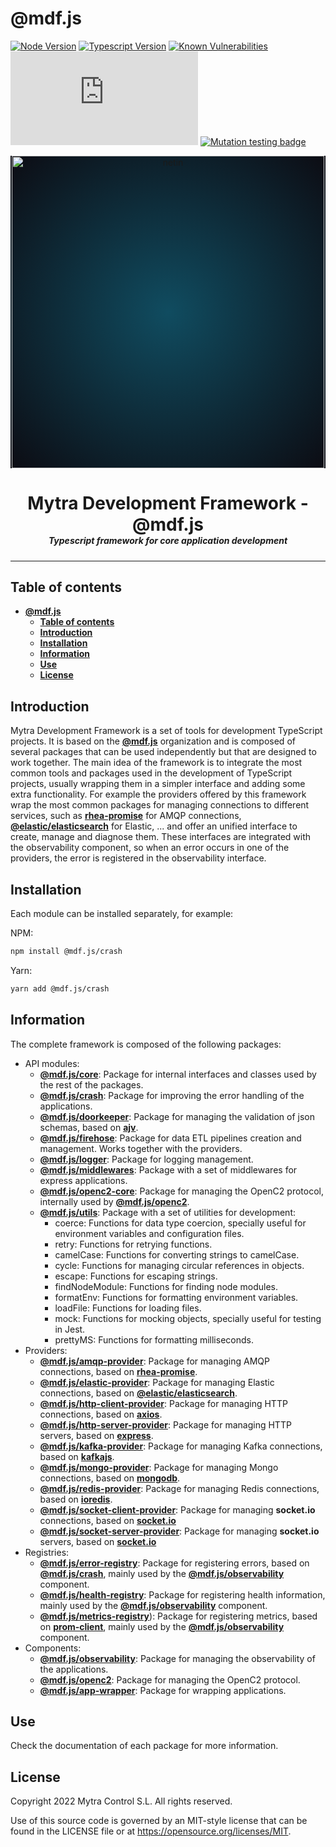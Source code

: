 # **@mdf.js**

[![Node Version](https://img.shields.io/static/v1?style=flat&logo=node.js&logoColor=green&label=node&message=%3E=20&color=blue)](https://nodejs.org/en/)
[![Typescript Version](https://img.shields.io/static/v1?style=flat&logo=typescript&label=Typescript&message=5.0&color=blue)](https://www.typescriptlang.org/)
[![Known Vulnerabilities](https://img.shields.io/static/v1?style=flat&logo=snyk&label=Vulnerabilities&message=0&color=300A98F)](https://snyk.io/package/npm/snyk)
[![Build Status](https://devopmytra.visualstudio.com/MytraManagementSystem/_apis/build/status%2FMytra%20Development%20Framework%20-%20mds.js?branchName=master)](https://devopmytra.visualstudio.com/MytraManagementSystem/_build/latest?definitionId=429&branchName=master)
[![Mutation testing badge](https://img.shields.io/endpoint?style=flat&url=https%3A%2F%2Fbadge-api.stryker-mutator.io%2Fgithub.com%2Fmytracontrol%2Fmdf.js%2Fmaster)](https://dashboard.stryker-mutator.io/reports/github.com/mytracontrol/mdf.js/master)

<!-- markdownlint-disable MD033 MD041 -->
<p align="center">
  <div style="text-align:center;background-image:radial-gradient(circle farthest-corner at 50% 50%, #104c60, #0c0c13);">
    <img src="https://assets.website-files.com/626a3ef32d23835d9b2e4532/6290ab1e2d3e0d922913a6e3_digitalizacion_ENG.svg"alt="netin"width="500">
  </div>
</p>

<h1 style="text-align:center;margin-bottom:0">Mytra Development Framework - @mdf.js </h1>
<h5 style="text-align:center;margin-top:0">Typescript framework for core application development</h5>
<!-- markdownlint-enable MD033 -->

___

## **Table of contents**

- [**@mdf.js**](#mdfjs)
  - [**Table of contents**](#table-of-contents)
  - [**Introduction**](#introduction)
  - [**Installation**](#installation)
  - [**Information**](#information)
  - [**Use**](#use)
  - [**License**](#license)

## **Introduction**

Mytra Development Framework is a set of tools for development TypeScript projects. It is based on the [**@mdf.js**](https://www.npmjs.com/org/mdf.js) organization and is composed of several packages that can be used independently but that are designed to work together. The main idea of the framework is to integrate the most common tools and packages used in the development of TypeScript projects, usually wrapping them in a simpler interface and adding some extra functionality. For example the providers offered by this framework wrap the most common packages for managing connections to different services, such as [**rhea-promise**](https://www.npmjs.com/package/rhea-promise) for AMQP connections, [**@elastic/elasticsearch**](https://www.npmjs.com/package/@elastic/elasticsearch) for Elastic, ... and offer an unified interface to create, manage and diagnose them. These interfaces are integrated with the observability component, so when an error occurs in one of the providers, the error is registered in the observability interface.

## **Installation**

Each module can be installed separately, for example:

NPM:

```bash
npm install @mdf.js/crash
```

Yarn:

```bash
yarn add @mdf.js/crash
```

## **Information**

The complete framework is composed of the following packages:

- API modules:
  - [**@mdf.js/core**](https://www.npmjs.com/package/@mdf.js/core): Package for internal interfaces and classes used by the rest of the packages.
  - [**@mdf.js/crash**](https://www.npmjs.com/package/@mdf.js/crash): Package for improving the error handling of the applications.
  - [**@mdf.js/doorkeeper**](https://www.npmjs.com/package/@mdf.js/doorkeeper): Package for managing the validation of json schemas, based on [**ajv**](https://ajv.js.org).
  - [**@mdf.js/firehose**](https://www.npmjs.com/package/@mdf.js/firehose): Package for data ETL pipelines creation and management. Works together with the providers.
  - [**@mdf.js/logger**](https://www.npmjs.com/package/@mdf.js/logger): Package for logging management.
  - [**@mdf.js/middlewares**](https://www.npmjs.com/package/@mdf.js/middlewares): Package with a set of middlewares for express applications.
  - [**@mdf.js/openc2-core**](https://www.npmjs.com/package/@mdf.js/openc2-core): Package for managing the OpenC2 protocol, internally used by [**@mdf.js/openc2**](https://www.npmjs.com/package/@mdf.js/openc2).
  - [**@mdf.js/utils**](https://www.npmjs.com/package/@mdf.js/utils): Package with a set of utilities for development:
    - coerce: Functions for data type coercion, specially useful for environment variables and configuration files.
    - retry: Functions for retrying functions.
    - camelCase: Functions for converting strings to camelCase.
    - cycle: Functions for managing circular references in objects.
    - escape: Functions for escaping strings.
    - findNodeModule: Functions for finding node modules.
    - formatEnv: Functions for formatting environment variables.
    - loadFile: Functions for loading files.
    - mock: Functions for mocking objects, specially useful for testing in Jest.
    - prettyMS: Functions for formatting milliseconds.
- Providers:
  - [**@mdf.js/amqp-provider**](https://www.npmjs.com/package/@mdf.js/amqp-provider): Package for managing AMQP connections, based on [**rhea-promise**](https://www.npmjs.com/package/rhea-promise).
  - [**@mdf.js/elastic-provider**](https://www.npmjs.com/package/@mdf.js/elastic-provider): Package for managing Elastic connections, based on [**@elastic/elasticsearch**](https://www.npmjs.com/package/@elastic/elasticsearch).
  - [**@mdf.js/http-client-provider**](https://www.npmjs.com/package/@mdf.js/http-client-provider): Package for managing HTTP connections, based on [**axios**](https://www.npmjs.com/package/axios).
  - [**@mdf.js/http-server-provider**](https://www.npmjs.com/package/@mdf.js/http-server-provider): Package for managing HTTP servers, based on [**express**](https://www.npmjs.com/package/express).
  - [**@mdf.js/kafka-provider**](https://www.npmjs.com/package/@mdf.js/kafka-provider): Package for managing Kafka connections, based on [**kafkajs**](https://www.npmjs.com/package/kafkajs).
  - [**@mdf.js/mongo-provider**](https://www.npmjs.com/package/@mdf.js/mongo-provider): Package for managing Mongo connections, based on [**mongodb**](https://www.npmjs.com/package/mongodb).
  - [**@mdf.js/redis-provider**](https://www.npmjs.com/package/@mdf.js/redis-provider): Package for managing Redis connections, based on [**ioredis**](https://www.npmjs.com/package/ioredis).
  - [**@mdf.js/socket-client-provider**](https://www.npmjs.com/package/@mdf.js/socket-client-provider): Package for managing **socket.io** connections, based on [**socket.io**](https://www.npmjs.com/package/socket.io)
  - [**@mdf.js/socket-server-provider**](https://www.npmjs.com/package/@mdf.js/socket-server-provider): Package for managing **socket.io** servers, based on [**socket.io**](https://www.npmjs.com/package/socket.io)
- Registries:
  - [**@mdf.js/error-registry**](https://www.npmjs.com/package/@mdf.js/error-registry): Package for registering errors, based on [**@mdf.js/crash**](https://www.npmjs.com/package/@mdf.js/crash), mainly used by the [**@mdf.js/observability**](https://www.npmjs.com/package/@mdf.js/observability) component.
  - [**@mdf.js/health-registry**](https://www.npmjs.com/package/@mdf.js/health-registry): Package for registering health information, mainly used by the [**@mdf.js/observability**](https://www.npmjs.com/package/@mdf.js/observability) component.
  - [**@mdf.js/metrics-registry**](https://www.npmjs.com/package/@mdf.js/metrics-registry)): Package for registering metrics, based on [**prom-client**](https://www.npmjs.com/package/prom-client), mainly used by the [**@mdf.js/observability**](https://www.npmjs.com/package/@mdf.js/observability) component.
- Components:
  - [**@mdf.js/observability**](https://www.npmjs.com/package/@mdf.js/observability): Package for managing the observability of the applications.
  - [**@mdf.js/openc2**](https://www.npmjs.com/package/@mdf.js/openc2): Package for managing the OpenC2 protocol.
  - [**@mdf.js/app-wrapper**](https://www.npmjs.com/package/@mdf.js/app-wrapper): Package for wrapping applications.

## **Use**

Check the documentation of each package for more information.

## **License**

Copyright 2022 Mytra Control S.L. All rights reserved.

Use of this source code is governed by an MIT-style license that can be found in the LICENSE file or at https://opensource.org/licenses/MIT.
